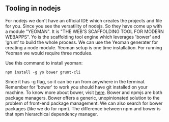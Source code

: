 ## Tooling in nodejs

For nodejs we don't have an official IDE which creates the projects and file for you. Since you see the versatility of nodejs. So they have come up with a module "YEOMAN". It is "THE WEB'S SCAFFOLDING TOOL FOR MODERN WEBAPPS". Yo is the scaffolding tool engine which leverages 'bower' and 'grunt' to build the whole process. We can use the Yeoman generater for creating a node module. Yeoman setup is one time installation. For running Yeoman we would require three modules.

Use this command to install yeoman:

	npm install -g yo bower grunt-cli

Since it has -g flag, so it can be run from anywhere in the terminal. Remember for 'bower' to work you should have git installed on your machine. To know more about bower, visit [here](http://npmjs.com/package/bower). Bower and npmjs are both package managers. Bower offers a generic, unopinionated solution to the problem of front-end package management. We can also search for bower packages (like we do for npm). The difference between npm and bower is that npm hierarchical dependency manager.
